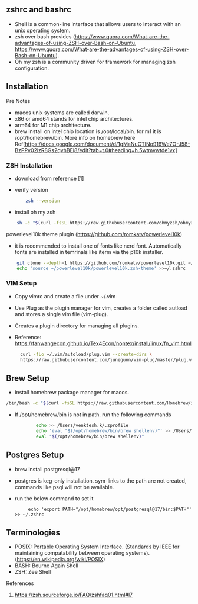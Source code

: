 ## zshrc and bashrc

- Shell is a common-line interface that allows users to interact with an unix operating system.
- zsh over bash provides (https://www.quora.com/What-are-the-advantages-of-using-ZSH-over-Bash-on-Ubuntu, https://www.quora.com/What-are-the-advantages-of-using-ZSH-over-Bash-on-Ubuntu).
- Oh my zsh is a community driven for framework for managing zsh configuration.

## Installation

Pre Notes
- macos unix systems are called darwin.
- x86 or amd64 stands for intel chip architectures.
- arm64 for M1 chip architecture.
- brew install on intel chip location is /opt/local/bin. for m1 it is /opt/homebrew/bin. More info on homebrew here Ref[https://docs.google.com/document/d/1gMaNuCTINo916We7O-J58-BzPPv02izR8Gs2qvhBEi8/edit?tab=t.0#heading=h.5wtmvwtde1vx]

### ZSH Installation
- download from reference [1]
- verify version
	``` bash
		zsh --version
	```

- install oh my zsh

``` bash
	sh -c "$(curl -fsSL https://raw.githubusercontent.com/ohmyzsh/ohmyzsh/master/tools/install.sh)"
```

powerlevel10k theme plugin (https://github.com/romkatv/powerlevel10k)

- it is recommended to install one of fonts like nerd font. Automatically fonts are installed in temrinals like iterm via the p10k installer. 

``` bash
	git clone --depth=1 https://github.com/romkatv/powerlevel10k.git ~/powerlevel10k
	echo 'source ~/powerlevel10k/powerlevel10k.zsh-theme' >>~/.zshrc
```

### VIM Setup

- Copy vimrc and create a file under ~/.vim
- Use Plug as the plugin manager for vim, creates a folder called autload and stores a single vim file (vim-plug).
- Creates a plugin directory for managing all plugins.
- Reference: https://fanwangecon.github.io/Tex4Econ/nontex/install/linux/fn_vim.html

  ``` bash
    curl -fLo ~/.vim/autoload/plug.vim --create-dirs \
    https://raw.githubusercontent.com/junegunn/vim-plug/master/plug.vim
  ```

## Brew Setup

- install homebrew package manager for macos.
``` bash
/bin/bash -c "$(curl -fsSL https://raw.githubusercontent.com/Homebrew/install/HEAD/install.sh)"
```
- If /opt/homebrew/bin is not in path. run the following commands
    ```bash
            echo >> /Users/venktesh.k/.zprofile
            echo 'eval "$(/opt/homebrew/bin/brew shellenv)"' >> /Users/venktesh.k/.zprofile
            eval "$(/opt/homebrew/bin/brew shellenv)"
    ```

## Postgres Setup

- brew install postgresql@17
- postgres is keg-only installation. sym-links to the path are not created, commands like psql will not be available.
- run the below command to set it

    ```
         echo 'export PATH="/opt/homebrew/opt/postgresql@17/bin:$PATH"' >> ~/.zshrc
    ```

## Terminologies

- POSIX: Portable Operating System Interface. (Standards by IEEE for maintaining compatability between operating systems). (https://en.wikipedia.org/wiki/POSIX)
- BASH: Bourne Again Shell
- ZSH: Zee Shell

References

1. https://zsh.sourceforge.io/FAQ/zshfaq01.html#l7
